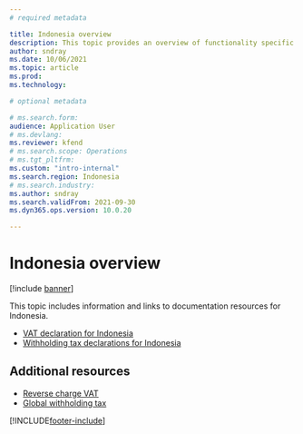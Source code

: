 ```yaml
---
# required metadata

title: Indonesia overview
description: This topic provides an overview of functionality specific to Indonesia. 
author: sndray
ms.date: 10/06/2021
ms.topic: article
ms.prod: 
ms.technology: 

# optional metadata

# ms.search.form: 
audience: Application User
# ms.devlang: 
ms.reviewer: kfend
# ms.search.scope: Operations
# ms.tgt_pltfrm: 
ms.custom: "intro-internal"
ms.search.region: Indonesia
# ms.search.industry: 
ms.author: sndray
ms.search.validFrom: 2021-09-30
ms.dyn365.ops.version: 10.0.20

---
```


# Indonesia overview

[!include [banner](../includes/banner.md)]

This topic includes information and links to documentation resources for Indonesia.

- [VAT declaration for Indonesia](apac-idn-ppn-declaration.md)
- [Withholding tax declarations for Indonesia](apac-idn-wht-declaration.md)

## Additional resources

- [Reverse charge VAT](emea-reverse-charge.md)
- [Global withholding tax](../general-ledger/global-withholding-tax-overview.md)


[!INCLUDE[footer-include](../../includes/footer-banner.md)]
